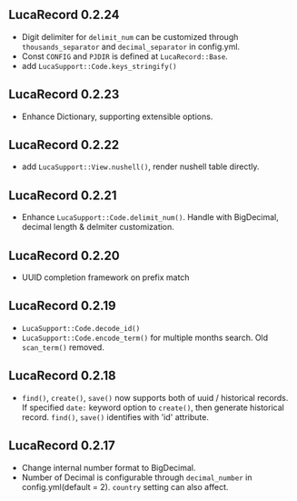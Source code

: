 ## LucaRecord 0.2.24

* Digit delimiter for `delimit_num` can be customized through `thousands_separator` and `decimal_separator` in config.yml.
* Const `CONFIG` and `PJDIR` is defined at `LucaRecord::Base`.
* add `LucaSupport::Code.keys_stringify()`

## LucaRecord 0.2.23

* Enhance Dictionary, supporting extensible options.

## LucaRecord 0.2.22

* add `LucaSupport::View.nushell()`, render nushell table directly.

## LucaRecord 0.2.21

* Enhance `LucaSupport::Code.delimit_num()`. Handle with BigDecimal, decimal length & delmiter customization.

## LucaRecord 0.2.20

* UUID completion framework on prefix match

## LucaRecord 0.2.19

* `LucaSupport::Code.decode_id()`
* `LucaSupport::Code.encode_term()` for multiple months search. Old `scan_term()` removed.

## LucaRecord 0.2.18

* `find()`, `create()`, `save()` now supports both of uuid / historical records. If specified `date:` keyword option to `create()`, then generate historical record. `find()`, `save()` identifies with 'id' attribute.

## LucaRecord 0.2.17

* Change internal number format to BigDecimal.
* Number of Decimal is configurable through `decimal_number` in config.yml(default = 2). `country` setting can also affect.
